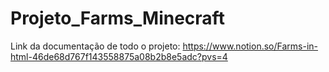 # Projeto_Farms_Minecraft

Link da documentação de todo o projeto: https://www.notion.so/Farms-in-html-46de68d767f143558875a08b2b8e5adc?pvs=4